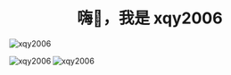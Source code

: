 <h1 align="center">嗨👋，我是 xqy2006</h1>
<p align="left"> <img src="https://komarev.com/ghpvc/?username=xqy2006&label=Profile%20views&color =0e75b6&style=flat" alt="xqy2006" /> </p>





<p><img align="left" src="https://github-readme-stats.vercel.app/api/top-langs?username=xqy2006&show_icons=true&locale=en&layout=compact" alt="xqy2006" /> </p>

<p> <img align="center" src="https://github-readme-stats.vercel.app/api?username=xqy2006&show_icons=true&locale=en" alt="xqy2006" /> </p>
